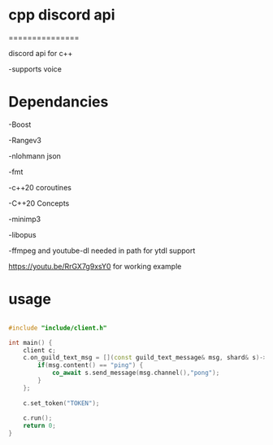 # cpp discord api
===============

discord api for c++

-supports voice

# Dependancies

-Boost

-Rangev3

-nlohmann json

-fmt

-c++20 coroutines

-C++20 Concepts

-minimp3

-libopus

-ffmpeg and youtube-dl needed in path for ytdl support

https://youtu.be/RrGX7g9xsY0 for working example


# usage

```C++

#include "include/client.h"

int main() {
	client c;
	c.on_guild_text_msg = [](const guild_text_message& msg, shard& s)->cerwy::task<void> {
		if(msg.content() == "ping") {
			co_await s.send_message(msg.channel(),"pong");
		}
	};
	
	c.set_token("TOKEN");
	
	c.run();
	return 0;
}

```